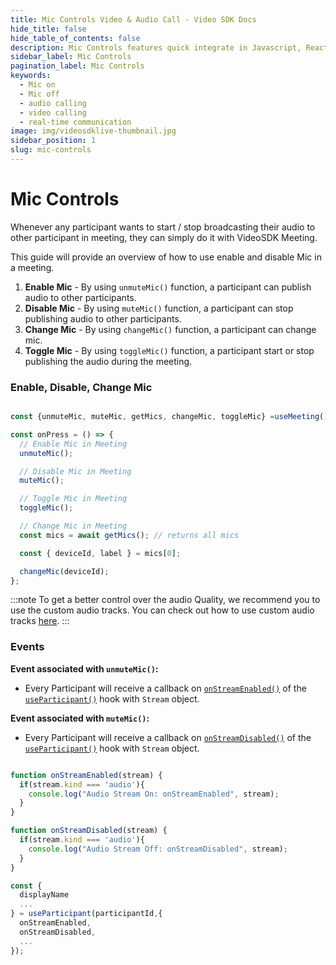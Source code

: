 ```yaml
---
title: Mic Controls Video & Audio Call - Video SDK Docs
hide_title: false
hide_table_of_contents: false
description: Mic Controls features quick integrate in Javascript, React JS, Android, IOS, React Native, Flutter with Video SDK to add live video & audio conferencing to your applications.
sidebar_label: Mic Controls
pagination_label: Mic Controls
keywords:
  - Mic on
  - Mic off
  - audio calling
  - video calling
  - real-time communication
image: img/videosdklive-thumbnail.jpg
sidebar_position: 1
slug: mic-controls
---
```


# Mic Controls

Whenever any participant wants to start / stop broadcasting their audio to other participant in meeting, they can simply do it with VideoSDK Meeting.

This guide will provide an overview of how to use enable and disable Mic in a meeting.

1. **Enable Mic** - By using `unmuteMic()` function, a participant can publish audio to other participants.
2. **Disable Mic** - By using `muteMic()` function, a participant can stop publishing audio to other participants.
3. **Change Mic** - By using `changeMic()` function, a participant can change mic.
4. **Toggle Mic** - By using `toggleMic()` function, a participant start or stop publishing the audio during the meeting.

### Enable, Disable, Change Mic

```js

const {unmuteMic, muteMic, getMics, changeMic, toggleMic} =useMeeting();

const onPress = () => {
  // Enable Mic in Meeting
  unmuteMic();

  // Disable Mic in Meeting
  muteMic();

  // Toggle Mic in Meeting
  toggleMic();

  // Change Mic in Meeting
  const mics = await getMics(); // returns all mics

  const { deviceId, label } = mics[0];

  changeMic(deviceId);
};
```

:::note
To get a better control over the audio Quality, we recommend you to use the custom audio tracks. You can check out how to use custom audio tracks [here](./custom-track/custom-audio-track.md).
:::

### Events

**Event associated with `unmuteMic()`:**

- Every Participant will receive a callback on [`onStreamEnabled()`](../../../api/sdk-reference/use-participant/events#onstreamenabled) of the [`useParticipant()`](../../../api/sdk-reference/use-participant/introduction.md) hook with `Stream` object.

**Event associated with `muteMic()`:**

- Every Participant will receive a callback on [`onStreamDisabled()`](../../../api/sdk-reference/use-participant/events#onstreamdisabled) of the [`useParticipant()`](../../../api/sdk-reference/use-participant/introduction.md) hook with `Stream` object.

```js

function onStreamEnabled(stream) {
  if(stream.kind === 'audio'){
    console.log("Audio Stream On: onStreamEnabled", stream);
  }
}

function onStreamDisabled(stream) {
  if(stream.kind === 'audio'){
    console.log("Audio Stream Off: onStreamDisabled", stream);
  }
}

const {
  displayName
  ...
} = useParticipant(participantId,{
  onStreamEnabled,
  onStreamDisabled,
  ...
});
```
